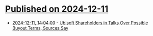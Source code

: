# [Published on 2024-12-11](index.md)

* [2024-12-11, 14:04:00](https://soylentnews.org/article.pl?sid=24/12/10/1317254&from=rss) - [Ubisoft Shareholders in Talks Over Possible Buyout Terms, Sources Say](https://soylentnews.org/article.pl?sid=24/12/10/1317254&from=rss)
